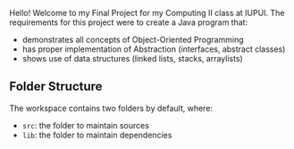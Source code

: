 Hello! Welcome to my Final Project for my Computing II class at IUPUI.
The requirements for this project were to create a Java program that:
  * demonstrates all concepts of Object-Oriented Programming 
  * has proper implementation of Abstraction (interfaces, abstract classes)
  * shows use of data structures (linked lists, stacks, arraylists)

## Folder Structure

The workspace contains two folders by default, where:

- `src`: the folder to maintain sources
- `lib`: the folder to maintain dependencies
